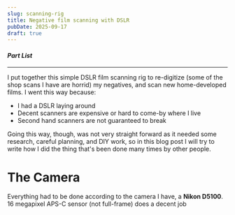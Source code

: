 ```yaml
---
slug: scanning-rig
title: Negative film scanning with DSLR
pubDate: 2025-09-17
draft: true
---
```


#### *Part List*



---

I put together this simple DSLR film scanning rig to re-digitize (some of the shop scans I have are horrid) my negatives, and scan new home-developed films. I went this way because:

- I had a DSLR laying around
- Decent scanners are expensive or hard to come-by where I live
- Second hand scanners are not guaranteed to break

Going this way, though, was not very straight forward as it needed some research, careful planning, and DIY work, so in this blog post I will try to write how I did the thing that's been done many times by other people.

# The Camera

Everything had to be done according to the camera I have, a **Nikon D5100**. 16 megapixel APS-C sensor (not full-frame) does a decent job  

